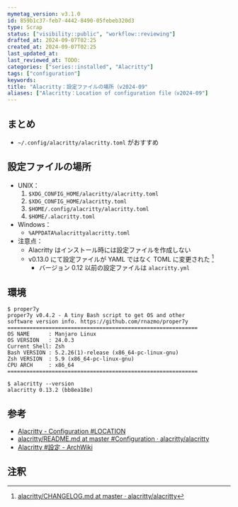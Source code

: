 ```yaml
---
mymetag_version: v3.1.0
id: 859b1c37-feb7-4442-8490-05febeb320d3
type: Scrap
status: ["visibility::public", "workflow::reviewing"]
drafted_at: 2024-09-07T02:25
created_at: 2024-09-07T02:25
last_updated_at:
last_reviewed_at: TODO:
categories: ["series::installed", "Alacritty"]
tags: ["configuration"]
keywords:
title: "Alacritty：設定ファイルの場所（v2024-09"
aliases: ["Alacritty：Location of configuration file（v2024-09"]
---
```


## まとめ

- `~/.config/alacritty/alacritty.toml` がおすすめ

## 設定ファイルの場所

- UNIX：
    1. `$XDG_CONFIG_HOME/alacritty/alacritty.toml`
    2. `$XDG_CONFIG_HOME/alacritty.toml`
    3. `$HOME/.config/alacritty/alacritty.toml`
    4. `$HOME/.alacritty.toml`
- Windows：
    - `%APPDATA%alacrittyalacritty.toml`
- 注意点：
    - Alacritty はインストール時には設定ファイルを作成しない
    - v0.13.0 にて設定ファイルが YAML ではなく TOML に変更された [^1]
        - バージョン 0.12 以前の設定ファイルは `alacritty.yml`

## 環境

```console
$ proper7y
proper7y v0.4.2 - A tiny Bash script to get OS and other
software version info. https://github.com/rnazmo/proper7y
============================================================
OS NAME      : Manjaro Linux
OS VERSION   : 24.0.3
Current Shell: Zsh
Bash VERSION : 5.2.26(1)-release (x86_64-pc-linux-gnu)
Zsh VERSION  : 5.9 (x86_64-pc-linux-gnu)
CPU ARCH     : x86_64
============================================================

$ alacritty --version
alacritty 0.13.2 (bb8ea18e)
```

## 参考

- [Alacritty - Configuration #LOCATION](https://alacritty.org/config-alacritty.html#location)
- [alacritty/README.md at master #Configuration · alacritty/alacritty](https://github.com/alacritty/alacritty/blob/b125b99dd3886a3517f8ecf91dc6cae1ca5378fb/README.md#configuration)
- [Alacritty #設定 - ArchWiki](https://wiki.archlinux.jp/index.php/Alacritty#.E8.A8.AD.E5.AE.9A)

## 注釈

[^1]: [alacritty/CHANGELOG.md at master · alacritty/alacritty](https://github.com/alacritty/alacritty/blob/b125b99dd3886a3517f8ecf91dc6cae1ca5378fb/CHANGELOG.md#changed-3)
